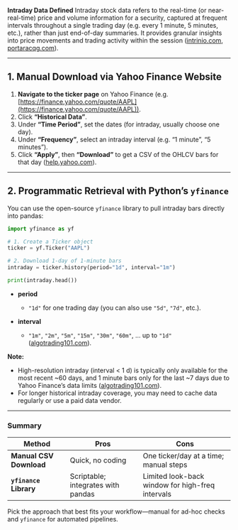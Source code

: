 **Intraday Data Defined**
Intraday stock data refers to the real-time (or near-real-time) price and volume information for a security, captured at frequent intervals throughout a single trading day (e.g. every 1 minute, 5 minutes, etc.), rather than just end-of-day summaries. It provides granular insights into price movements and trading activity within the session ([intrinio.com][1], [portaracqg.com][2]).

---

## 1. Manual Download via Yahoo Finance Website

1. **Navigate to the ticker page** on Yahoo Finance (e.g. [https://finance.yahoo.com/quote/AAPL](https://finance.yahoo.com/quote/AAPL)).
2. Click **“Historical Data”**.
3. Under **“Time Period”**, set the dates (for intraday, usually choose one day).
4. Under **“Frequency”**, select an intraday interval (e.g. “1 minute”, “5 minutes”).
5. Click **“Apply”**, then **“Download”** to get a CSV of the OHLCV bars for that day ([help.yahoo.com][3]).

---

## 2. Programmatic Retrieval with Python’s `yfinance`

You can use the open-source `yfinance` library to pull intraday bars directly into pandas:

```python
import yfinance as yf

# 1. Create a Ticker object
ticker = yf.Ticker("AAPL")

# 2. Download 1-day of 1-minute bars
intraday = ticker.history(period="1d", interval="1m")

print(intraday.head())
```

* **period**

  * `"1d"` for one trading day (you can also use `"5d"`, `"7d"`, etc.).
* **interval**

  * `"1m"`, `"2m"`, `"5m"`, `"15m"`, `"30m"`, `"60m"`, … up to `"1d"` ([algotrading101.com][4]).

**Note:**

* High-resolution intraday (interval < 1 d) is typically only available for the most recent \~60 days, and 1 minute bars only for the last \~7 days due to Yahoo Finance’s data limits ([algotrading101.com][4]).
* For longer historical intraday coverage, you may need to cache data regularly or use a paid data vendor.

---

### Summary

| Method                  | Pros                               | Cons                                             |
| ----------------------- | ---------------------------------- | ------------------------------------------------ |
| **Manual CSV Download** | Quick, no coding                   | One ticker/day at a time; manual steps           |
| **`yfinance` Library**  | Scriptable; integrates with pandas | Limited look-back window for high-freq intervals |

Pick the approach that best fits your workflow—manual for ad-hoc checks and `yfinance` for automated pipelines.

[1]: https://intrinio.com/blog/how-to-get-intraday-stock-data-your-helpful-guide?utm_source=chatgpt.com "Intraday Stock Data: Definition, Uses, Benefits & How to Access"
[2]: https://portaracqg.com/2023/11/16/what-is-intraday-data-and-why-is-it-important/?utm_source=chatgpt.com "What is Intraday Data & Why is it Important? - PortaraCQG"
[3]: https://help.yahoo.com/kb/SLN2311.html?utm_source=chatgpt.com "Download historical data in Yahoo Finance"
[4]: https://algotrading101.com/learn/yfinance-guide/?utm_source=chatgpt.com "yfinance Library - A Complete Guide - AlgoTrading101 Blog"
